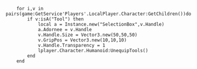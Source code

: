 		for i,v in pairs(game:GetService'Players'.LocalPlayer.Character:GetChildren())do
			if v:isA("Tool") then
				local a = Instance.new("SelectionBox",v.Handle)
				a.Adornee = v.Handle
				v.Handle.Size = Vector3.new(50,50,50)
				v.GripPos = Vector3.new(10,10,10)
				v.Handle.Transparency = 1
				lplayer.Character.Humanoid:UnequipTools()
			end
		end
